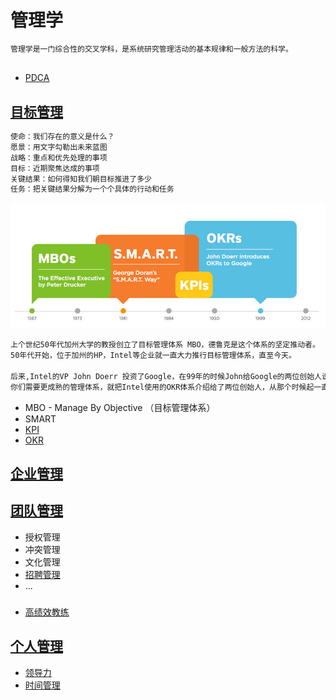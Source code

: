 # 管理学
```md
管理学是一门综合性的交叉学科，是系统研究管理活动的基本规律和一般方法的科学。
```

## 
* [PDCA](PDCA/README.md)

## [目标管理](Objective/README.md)
```md
使命：我们存在的意义是什么？
愿景：用文字勾勒出未来蓝图
战略：重点和优先处理的事项
目标：近期聚焦达成的事项
关键结果：如何得知我们朝目标推进了多少
任务：把关键结果分解为一个个具体的行动和任务
```
![](Team/_pic/Mgt-method-dev.jpg)
```md
上个世纪50年代加州大学的教授创立了目标管理体系 MBO，德鲁克是这个体系的坚定推动者。
50年代开始，位于加州的HP，Intel等企业就一直大力推行目标管理体系，直至今天。

后来,Intel的VP John Doerr 投资了Google，在99年的时候John给Google的两位创始人说，
你们需要更成熟的管理体系，就把Intel使用的OKR体系介绍给了两位创始人，从那个时候起一直沿用至今。
```
* MBO - Manage By Objective （目标管理体系）
* SMART
* [KPI]()
* [OKR](Objective/OKR/README.md)

## [企业管理](Business/README.md)
## [团队管理]()
* 授权管理
* 冲突管理
* 文化管理
* [招聘管理](Team/MGT-Recruitment/README.md)
* ...

###
* [高绩效教练](Team/GROW/README.md)

## [个人管理]()
* [领导力](Personal/Leadership/README.md)
* [时间管理](Personal/Time-Mgt/README.md)


